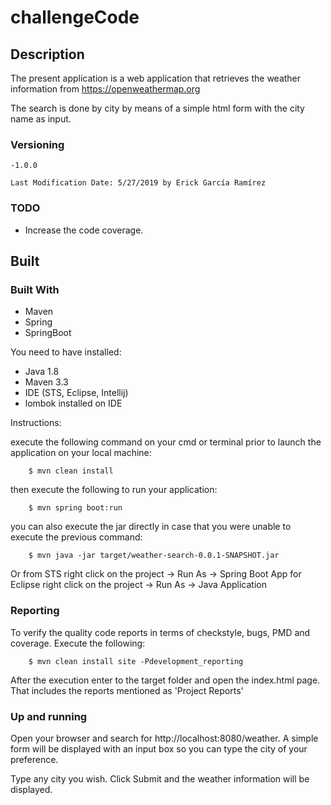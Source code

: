 # challengeCode

## Description
The present application is a web application that retrieves the weather information from https://openweathermap.org

The search is done by city by means of a simple html form with the city name as input.

### Versioning
	-1.0.0
	
	Last Modification Date: 5/27/2019 by Erick García Ramírez
	
### TODO

  - Increase the code coverage.

## Built

### Built With
* Maven 
* Spring
* SpringBoot

You need to have installed:

 - Java 1.8
 - Maven 3.3
 - IDE (STS, Eclipse, Intellij) 
 - lombok installed on IDE
 
 
 Instructions:
 
 execute the following command on your cmd or terminal prior to launch the application on your local machine:
 
  
  
```console
	$ mvn clean install
```

then execute the following to run your application:

```console
	$ mvn spring boot:run
```

you can also execute the jar directly in case that you were unable to execute the previous command:

```console
	$ mvn java -jar target/weather-search-0.0.1-SNAPSHOT.jar
```

Or from STS right click on the project -> Run As -> Spring Boot App
for Eclipse right click on the project -> Run As -> Java Application

### Reporting

To verify the quality code reports in terms of checkstyle, bugs, PMD and coverage. Execute the following:

```console
	$ mvn clean install site -Pdevelopment_reporting
```

After the execution enter to the target folder and open the index.html page. That includes the reports mentioned as 'Project Reports'

### Up and running

Open your browser and search for http://localhost:8080/weather. A simple form will be displayed with an input box so you can type the city of your preference.

Type any city you wish. Click Submit and the weather information will be displayed.




